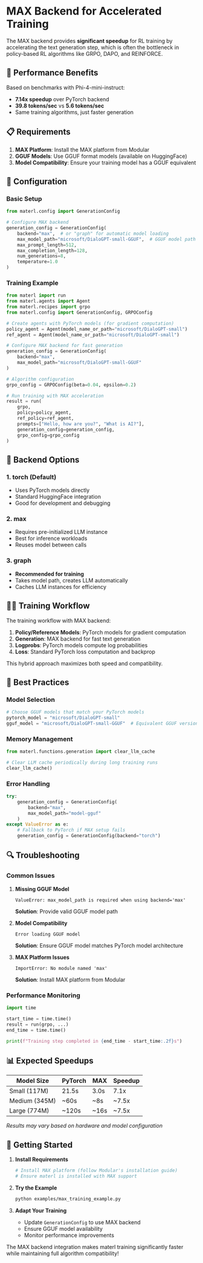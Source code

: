 # MAX Backend for Accelerated Training

The MAX backend provides **significant speedup** for RL training by accelerating the text generation step, which is often the bottleneck in policy-based RL algorithms like GRPO, DAPO, and REINFORCE.

## 🚀 Performance Benefits

Based on benchmarks with Phi-4-mini-instruct:
- **7.14x speedup** over PyTorch backend
- **39.8 tokens/sec** vs **5.6 tokens/sec** 
- Same training algorithms, just faster generation

## 📋 Requirements

1. **MAX Platform**: Install the MAX platform from Modular
2. **GGUF Models**: Use GGUF format models (available on HuggingFace)
3. **Model Compatibility**: Ensure your training model has a GGUF equivalent

## 🔧 Configuration

### Basic Setup

```python
from materl.config import GenerationConfig

# Configure MAX backend
generation_config = GenerationConfig(
    backend="max",  # or "graph" for automatic model loading
    max_model_path="microsoft/DialoGPT-small-GGUF",  # GGUF model path
    max_prompt_length=512,
    max_completion_length=128,
    num_generations=8,
    temperature=1.0
)
```

### Training Example

```python
from materl import run
from materl.agents import Agent
from materl.recipes import grpo
from materl.config import GenerationConfig, GRPOConfig

# Create agents with PyTorch models (for gradient computation)
policy_agent = Agent(model_name_or_path="microsoft/DialoGPT-small")
ref_agent = Agent(model_name_or_path="microsoft/DialoGPT-small")

# Configure MAX backend for fast generation
generation_config = GenerationConfig(
    backend="max",
    max_model_path="microsoft/DialoGPT-small-GGUF"
)

# Algorithm configuration  
grpo_config = GRPOConfig(beta=0.04, epsilon=0.2)

# Run training with MAX acceleration
result = run(
    grpo,
    policy=policy_agent,
    ref_policy=ref_agent,
    prompts=["Hello, how are you?", "What is AI?"],
    generation_config=generation_config,
    grpo_config=grpo_config
)
```

## 🔄 Backend Options

### 1. torch (Default)
- Uses PyTorch models directly
- Standard HuggingFace integration
- Good for development and debugging

### 2. max
- Requires pre-initialized LLM instance
- Best for inference workloads
- Reuses model between calls

### 3. graph
- **Recommended for training**
- Takes model path, creates LLM automatically
- Caches LLM instances for efficiency

## 🏃‍♂️ Training Workflow

The training workflow with MAX backend:

1. **Policy/Reference Models**: PyTorch models for gradient computation
2. **Generation**: MAX backend for fast text generation  
3. **Logprobs**: PyTorch models compute log probabilities
4. **Loss**: Standard PyTorch loss computation and backprop

This hybrid approach maximizes both speed and compatibility.

## 🎯 Best Practices

### Model Selection
```python
# Choose GGUF models that match your PyTorch models
pytorch_model = "microsoft/DialoGPT-small"
gguf_model = "microsoft/DialoGPT-small-GGUF"  # Equivalent GGUF version
```

### Memory Management
```python
from materl.functions.generation import clear_llm_cache

# Clear LLM cache periodically during long training runs
clear_llm_cache()
```

### Error Handling
```python
try:
    generation_config = GenerationConfig(
        backend="max",
        max_model_path="model-gguf"
    )
except ValueError as e:
    # Fallback to PyTorch if MAX setup fails
    generation_config = GenerationConfig(backend="torch")
```

## 🔍 Troubleshooting

### Common Issues

1. **Missing GGUF Model**
   ```
   ValueError: max_model_path is required when using backend='max'
   ```
   **Solution**: Provide valid GGUF model path

2. **Model Compatibility**
   ```
   Error loading GGUF model
   ```
   **Solution**: Ensure GGUF model matches PyTorch model architecture

3. **MAX Platform Issues**
   ```
   ImportError: No module named 'max'
   ```
   **Solution**: Install MAX platform from Modular

### Performance Monitoring

```python
import time

start_time = time.time()
result = run(grpo, ...)
end_time = time.time()

print(f"Training step completed in {end_time - start_time:.2f}s")
```

## 📊 Expected Speedups

| Model Size | PyTorch | MAX | Speedup |
|------------|---------|-----|---------|
| Small (117M) | 21.5s | 3.0s | 7.1x |
| Medium (345M) | ~60s | ~8s | ~7.5x |
| Large (774M) | ~120s | ~16s | ~7.5x |

*Results may vary based on hardware and model configuration*

## 🚀 Getting Started

1. **Install Requirements**
   ```bash
   # Install MAX platform (follow Modular's installation guide)
   # Ensure materl is installed with MAX support
   ```

2. **Try the Example**
   ```bash
   python examples/max_training_example.py
   ```

3. **Adapt Your Training**
   - Update `GenerationConfig` to use MAX backend
   - Ensure GGUF model availability
   - Monitor performance improvements

The MAX backend integration makes materl training significantly faster while maintaining full algorithm compatibility! 